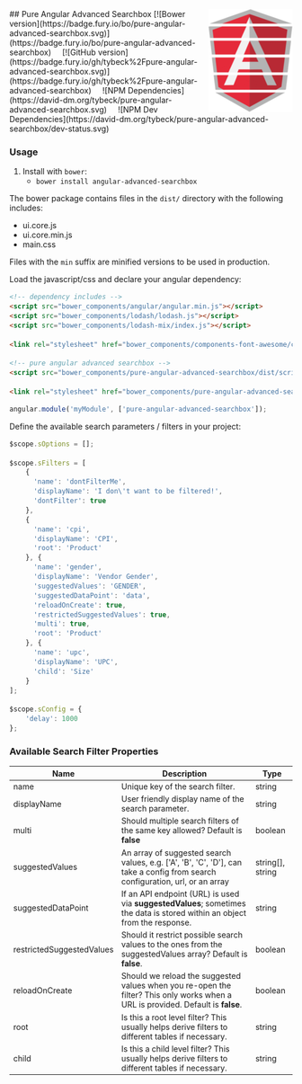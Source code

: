 <img src="img/angular.png" alt="Angular" align="right" />
## Pure Angular Advanced Searchbox
[![Bower version](https://badge.fury.io/bo/pure-angular-advanced-searchbox.svg)](https://badge.fury.io/bo/pure-angular-advanced-searchbox)
&nbsp;&nbsp;&nbsp;
[![GitHub version](https://badge.fury.io/gh/tybeck%2Fpure-angular-advanced-searchbox.svg)](https://badge.fury.io/gh/tybeck%2Fpure-angular-advanced-searchbox)
&nbsp;&nbsp;&nbsp;
![NPM Dependencies](https://david-dm.org/tybeck/pure-angular-advanced-searchbox.svg)
&nbsp;&nbsp;&nbsp;
![NPM Dev Dependencies](https://david-dm.org/tybeck/pure-angular-advanced-searchbox/dev-status.svg)

### Usage
1. Install with `bower`:
    - `bower install angular-advanced-searchbox`

The bower package contains files in the `dist/` directory with the following includes:

- ui.core.js
- ui.core.min.js
- main.css

Files with the `min` suffix are minified versions to be used in production.

Load the javascript/css and declare your angular dependency:

```html
<!-- dependency includes -->
<script src="bower_components/angular/angular.min.js"></script>
<script src="bower_components/lodash/lodash.js"></script>
<script src="bower_components/lodash-mix/index.js"></script>

<link rel="stylesheet" href="bower_components/components-font-awesome/css/font-awesome.css" />

<!-- pure angular advanced searchbox -->
<script src="bower_components/pure-angular-advanced-searchbox/dist/scripts/ui.core.js"></script>

<link rel="stylesheet" href="bower_components/pure-angular-advanced-searchbox/dist/styles/main.css" />

```

```js
angular.module('myModule', ['pure-angular-advanced-searchbox']);
```

Define the available search parameters / filters in your project:

```js
$scope.sOptions = [];

$scope.sFilters = [
    {
      'name': 'dontFilterMe',
      'displayName': 'I don\'t want to be filtered!',
      'dontFilter': true
    },
    {
      'name': 'cpi',
      'displayName': 'CPI',
      'root': 'Product'
    }, {
      'name': 'gender',
      'displayName': 'Vendor Gender',
      'suggestedValues': 'GENDER',
      'suggestedDataPoint': 'data',
      'reloadOnCreate': true,
      'restrictedSuggestedValues': true,
      'multi': true,
      'root': 'Product'
    }, {
      'name': 'upc',
      'displayName': 'UPC',
      'child': 'Size'
    }
];

$scope.sConfig = {
    'delay': 1000
};
```

### Available Search Filter Properties

<table>
  <thead>
    <tr>
      <th>Name</th>
      <th>Description</th>
      <th>Type</th>
    </tr>
  </thead>
  <tbody>
    <tr>
      <td>name</td>
      <td>Unique key of the search filter.</td>
      <td>string</td>
    </tr>
    <tr>
      <td>displayName</td>
      <td>User friendly display name of the search parameter.</td>
      <td>string</td>
    </tr>
    <tr>
      <td>multi</td>
      <td>Should multiple search filters of the same key allowed? Default is <b>false</b></td>
      <td>boolean</td>
    </tr>
    <tr>
      <td>suggestedValues</td>
      <td>An array of suggested search values, e.g. ['A', 'B', 'C', 'D'], can take a config from search configuration, url, or an array</td>
      <td>string[], string</td>
    </tr>
    <tr>
      <td>suggestedDataPoint</td>
      <td>If an API endpoint (URL) is used via <b>suggestedValues</b>; sometimes the data is stored within an object from the response.</td>
      <td>string</td>
    </tr>
    <tr>
      <td>restrictedSuggestedValues</td>
      <td>Should it restrict possible search values to the ones from the suggestedValues array? Default is <b>false</b>.</td>
      <td>boolean</td>
    </tr>
    <tr>
      <td>reloadOnCreate</td>
      <td>Should we reload the suggested values when you re-open the filter?  This only works when a URL is provided. Default is <b>false</b>.</td>
      <td>boolean</td>
    </tr>
    <tr>
      <td>root</td>
      <td>Is this a root level filter? This usually helps derive filters to different tables if necessary.</td>
      <td>string</td>
    </tr>
    <tr>
      <td>child</td>
      <td>Is this a child level filter? This usually helps derive filters to different tables if necessary.</td>
      <td>string</td>
    </tr>
  </tbody>
</table>

